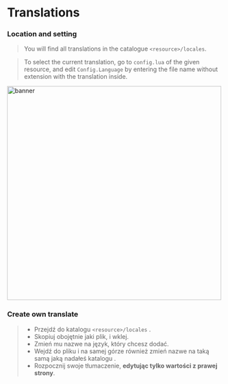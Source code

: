 # Translations

### Location and setting

> You will find all translations in the catalogue `<resource>/locales`.

> To select the current translation, go to `config.lua` of the given resource, and edit `Config.Language` by entering the file name without extension with the translation inside.

<p>
  <img src="/changelocales.gif" width="500" title="banner">
</p>

### Create own translate

> - Przejdź do katalogu `<resource>/locales` .
> - Skopiuj obojętnie jaki plik, i wklej.
> - Zmień mu nazwe na język, który chcesz dodać.
> - Wejdź do pliku i na samej górze również zmień nazwe na taką samą jaką nadałeś katalogu .
> - Rozpocznij swoje tłumaczenie, **edytując tylko wartości z prawej strony**.